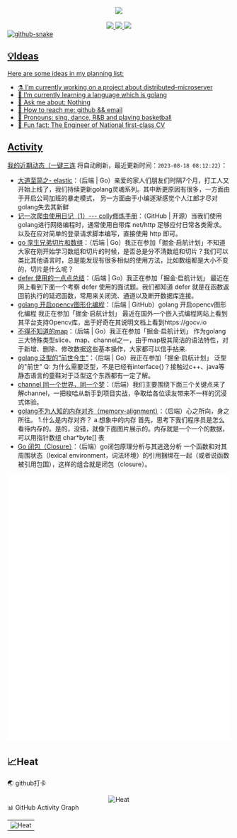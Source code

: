 <p align="center">
<img src= "https://readme-typing-svg.demolab.com?font=Caveat&size=40&duration=8888&pause=1000&color=FF6F91&center=true&vcenter=true&width=650&lines=a+thousand+fantasy+%26%26+glorious+Coding+Hunt"/>
</p>

<div align="center">
<a title="Visits" target="_blank" href="https://github.com/stanley760/stanley760"/><img src="https://komarev.com/ghpvc/?username=stanley760&color=FF6F91&label=Total views" />
<a title="github" target="_blank" href="https://github.com/stanley760"/><img src="https://img.shields.io/badge/dynamic/json?label=GitHub&suffix=%20fans&query=%24.data.totalSubs&url=https%3A%2F%2Fapi.spencerwoo.com%2Fsubstats%2F%3Fsource%3Dgithub%26queryKey%3Dstanley760&labelColor=282c34&color=BE93FD&logo=github&longCache=true" />
<a title="juejin" target="_blank" href="https://juejin.cn/user/3140618196628622?utm_source=gold_browser_extension"/><img src="https://img.shields.io/badge/dynamic/json?url=https%3A%2F%2Fapi.juejin.cn%2Fuser_api%2Fv1%2Fuser%2Fget%3Faid%3D2608%26uuid%3D7263370873062639141%26spider%3D0%26user_id%3D3140618196628622%26not_self%3D1%26need_badge%3D0%26need_dislike_status%3D0%26verifyFp%3Df135df8289febe93d85a3be4622b28993e11a3a7bf5b27d12e%26fp%3Df135df8289febe93d85a3be4622b28993e11a3a7bf5b27d12e%26msToken%3DwwEYERqogOSrpgCl1GUMeCAIi5ROBcnfUNYfK9KQEeRskBDpB8Yncb71hy5iNFbpogkjjlcyRz6MeNoxYR30pGVG8fhNDWTkJO58wxY9cY8pH0e1Y0BunAjEJrCuNYY%3D%26a_bogus%3DDX-QkOgqMsm1YEvdGwDz97zmsc80YWRigZENUUC9XUw4&query=%24.data.got_view_count&logo=data%3Aimage%2Fsvg%2Bxml%3Bbase64%2CPHN2ZyByb2xlPSJpbWciIHZpZXdCb3g9IjAgMCAyNCAyNCIgeG1sbnM9Imh0dHA6Ly93d3cudzMub3JnLzIwMDAvc3ZnIj48dGl0bGU%2BSnVlamluPC90aXRsZT48cGF0aCBkPSJtMTIgMTQuMzE2IDcuNDU0LTUuODgtMi4wMjItMS42MjVMMTIgMTEuMWwtLjAwNC4wMDMtNS40MzItNC4yODgtMi4wMiAxLjYyNCA3LjQ1MiA1Ljg4Wm0wLTcuMjQ3IDIuODktMi4yOThMMTIgMi40NTNsLS4wMDQtLjAwNS0yLjg4NCAyLjMxOCAyLjg4NCAyLjNabTAgMTEuMjY2LS4wMDUuMDAyLTkuOTc1LTcuODdMMCAxMi4wODhsLjE5NC4xNTYgMTEuODAzIDkuMzA4IDcuNDYzLTUuODg1TDI0IDEyLjA4NWwtMi4wMjMtMS42MjRaIi8%2BPC9zdmc%2B&label=Junjin&labelColor=0084ff&color=brightgreen&longCache=true&suffix=%20hits" />
</div>

<picture>
  <source media="(prefers-color-scheme: dark)" srcset="https://cdn.jsdelivr.net/gh/stanley760/stanley760/profile-snake-contrib/github-contribution-grid-snake-dark.svg" />
  <source media="(prefers-color-scheme: light)" srcset="https://cdn.jsdelivr.net/gh/stanley760/stanley760/profile-snake-contrib/github-contribution-grid-snake.svg" />
  <img alt="github-snake" src="https://cdn.jsdelivr.net/gh/stanley760/stanley760/profile-snake-contrib/github-contribution-grid-snake-dark.svg" />
</picture>

## 💡Ideas

Here are some ideas in my planning list:

- ⚗️ I’m currently working on a project about distributed-microserver
- 🧪 I’m currently learning a language which is golang
- 🧫 Ask me about: Nothing
- 🔬 How to reach me: github && email
- 🦠 Pronouns: sing, dance, R&B and playing basketball
- 🧠 Fun fact: The Engineer of National first-class CV 


## Activity
<!--events start -->

我的近期动态（[一键三连](https://github.com/stanley760/stanley760) 将自动刷新，最近更新时间：`2023-08-18 08:12:22`）：

* [大道至简之- elastic](https://juejin.cn/post/7245919919224815671)：（后端 | Go）亲爱的家人们朋友们时隔7个月，打工人又开始上线了，我们持续更新golang灵魂系列。其中断更原因有很多，一方面由于开启公司加班的暴走模式， 另一方面由于小编逐渐感觉个人江郎才尽对golang失去其新鲜
* [记一次爬虫使用日记（1）--- colly修炼手册](https://juejin.cn/post/7193963524584898617)：（GitHub | 开源）当我们使用golang进行网络编程时，通常使用自带库 net/http 足够应付日常各类需求。以及在应对简单的登录请求脚本编写，直接使用 http 即可。
* [go 孪生兄弟切片和数组](https://juejin.cn/post/7159388002190360584)：（后端 | Go）我正在参加「掘金·启航计划」不知道大家在刚开始学习数组和切片的时候，是否总是分不清数组和切片？我们可以类比其他语言时，总是能发现有很多相似的使用方法，比如数组都是大小不变的，切片是什么呢？
* [defer 使用的一点点总结](https://juejin.cn/post/7153669620426080269)：（后端 | Go）我正在参加「掘金·启航计划」 最近在网上看到下面一个考察 defer 使用的面试题。我们都知道 defer 就是在函数返回前执行的延迟函数，常用来关闭流、通道以及断开数据库连接。
* [golang 开启opencv图形化编程](https://juejin.cn/post/7152683472425844749)：（后端 | GitHub）golang 开启opencv图形化编程 我正在参加「掘金·启航计划」 最近在国外一个嵌入式编程网站上看到其平台支持Opencv库，出于好奇在其说明文档上看到https://gocv.io
* [不得不知道的map](https://juejin.cn/post/7151812512420692004)：（后端 | Go）我正在参加「掘金·启航计划」 作为golang三大特殊类型slice、map、channel之一，由于map极其简洁的语法特性，对于新增、删除、修改数据这些基本操作，大家都可以信手拈来.
* [golang 泛型的“前世今生”](https://juejin.cn/post/7147567560911749150)：（后端 | Go）我正在参加「掘金·启航计划」 泛型的"前世" Q: 为什么需要泛型，不是已经有interface{}？接触过c++、java等静态语言的童鞋对于泛型这个东西都有一定了解。
* [channel 同一个世界，同一个梦](https://juejin.cn/post/7117101820652519460)：（后端）我们主要围绕下面三个关键点来了解channel，一把梭哈从新手到项目实战，争取给各位读友带来不一样的沉浸式体验。
* [golang不为人知的内存对齐（memory-alignment）](https://juejin.cn/post/7082332804922966023)：（后端）心之所向，身之所往。 1.什么是内存对齐？ a.想象中的内存 首先，思考下我们程序员是怎么看待内存的。是的，没错，就像下面图片展示的。内存就是一个一个的数据，可以用指针数组 char*byte[] 表
* [Go 闭包（Closure）](https://juejin.cn/post/7029743304895889421)：（后端）go闭包原理分析与其逃逸分析 一个函数和对其周围状态（lexical environment，词法环境）的引用捆绑在一起（或者说函数被引用包围），这样的组合就是闭包（closure）。

<!--events end -->
<img src="./github-metrics/base.svg" />

## 📈Heat
🌏 github打卡
<div align="center"><img src="https://streak-stats.demolab.com?user=stanley760&theme=synthwave&hide_border=true&date_format=M%20j%5B%2C%20Y%5D" alt="Heat"/>
</div>
📊 GitHub Activity Graph
<table align="center">
  <tr>
    <td><img src="https://github-readme-activity-graph.vercel.app/graph?username=stanley760&theme=merko" alt="Heat"/></td>
  </tr>
</table>
